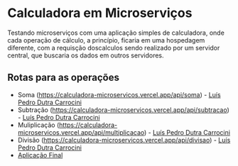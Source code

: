 # Calculadora em Microserviços
Testando microserviços com uma aplicação simples de calculadora, onde cada operação de cálculo, a princípio, ficaria em uma hospedagem diferente, com a requisção doscalculos sendo realizado por um servidor central, que buscaria os dados em outros servidores.

## Rotas para as operações
* Soma (https://calculadora-microservicos.vercel.app/api/soma) - [Luís Pedro Dutra Carrocini](https://github.com/luis-pedro-dutra-carrocini)
* Subtração (https://calculadora-microservicos.vercel.app/api/subtracao) - [Luís Pedro Dutra Carrocini](https://github.com/luis-pedro-dutra-carrocini)
* Muliplicação (https://calculadora-microservicos.vercel.app/api/multiplicacao) - [Luís Pedro Dutra Carrocini](https://github.com/luis-pedro-dutra-carrocini)
* Divisão (https://calculadora-microservicos.vercel.app/api/divisao) - [Luís Pedro Dutra Carrocini](https://github.com/luis-pedro-dutra-carrocini)
* [Aplicação Final](https://calculadora-microservicos.vercel.app/)
